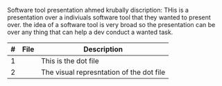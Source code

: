 Software tool presentation
ahmed krubally
discription: THis is a presentation over a indiviuals software tool that they wanted to present over. the idea of a software tool is very broad so the presentation can be over any thing that can help a dev conduct a wanted task.

|   #   | File            | Description             |
| :---: | :--------------- | ---------------------- |
|   1   |    | This is the dot file   |
|   2   |       | The visual represntation of the dot file   |
